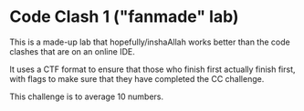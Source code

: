 # Code Clash 1 ("fanmade" lab)
This is a made-up lab that hopefully/inshaAllah works better than the code clashes that are on an online IDE.

It uses a CTF format to ensure that those who finish first actually finish first, with flags to make sure that they have completed the CC challenge.

This challenge is to average 10 numbers.
